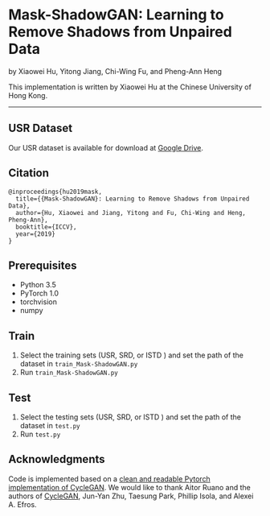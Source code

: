# Mask-ShadowGAN: Learning to Remove Shadows from Unpaired Data


by Xiaowei Hu, Yitong Jiang, Chi-Wing Fu, and Pheng-Ann Heng

This implementation is written by Xiaowei Hu at the Chinese University of Hong Kong.

***

## USR Dataset

Our USR dataset is available for download at [Google Drive](https://drive.google.com/open?id=1PPAX0W4eyfn1cUrb2aBefnbrmhB1htoJ).


## Citation
```
@inproceedings{hu2019mask,        
  title={{Mask-ShadowGAN}: Learning to Remove Shadows from Unpaired Data},         
  author={Hu, Xiaowei and Jiang, Yitong and Fu, Chi-Wing and Heng, Pheng-Ann},         
  booktitle={ICCV},       
  year={2019}
}
```
        
## Prerequisites
* Python 3.5
* PyTorch 1.0
* torchvision
* numpy

  
## Train
1. Select the training sets (USR, SRD, or ISTD ) and set the path of the dataset in ```train_Mask-ShadowGAN.py```
2. Run ```train_Mask-ShadowGAN.py```


## Test   
1. Select the testing sets (USR, SRD, or ISTD ) and set the path of the dataset in ```test.py```
2. Run ```test.py```


## Acknowledgments
Code is implemented based on a [clean and readable Pytorch implementation of CycleGAN](https://github.com/aitorzip/PyTorch-CycleGAN). We would like to thank Aitor Ruano and the authors of [CycleGAN](https://arxiv.org/abs/1703.10593), Jun-Yan Zhu, Taesung Park, Phillip Isola, and Alexei A. Efros.


